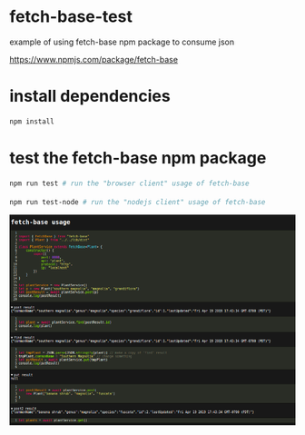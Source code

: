 # fetch-base-test
example of using fetch-base npm package to consume json

https://www.npmjs.com/package/fetch-base

# install dependencies
```bash
npm install
```

# test the fetch-base npm package
```bash
npm run test # run the "browser client" usage of fetch-base

npm run test-node # run the "nodejs client" usage of fetch-base
```

![screenshot of output](screenshot.png)
